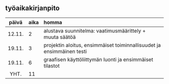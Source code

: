 ## työaikakirjanpito ##

| päivä | aika | homma  |
| :----:|:-----| :-----|
| 12.11. | 2    | alustava suunnitelma: vaatimusmäärittely + muuta säätöä |
| 19.11. | 3    | projektin aloitus, ensimmäiset toiminnallisuudet ja ensimmäinen testi |
| 19.11. | 6    | graafisen käyttöliittymän luonti ja ensimmäiset tilastot |
| YHT.   | 11   |
